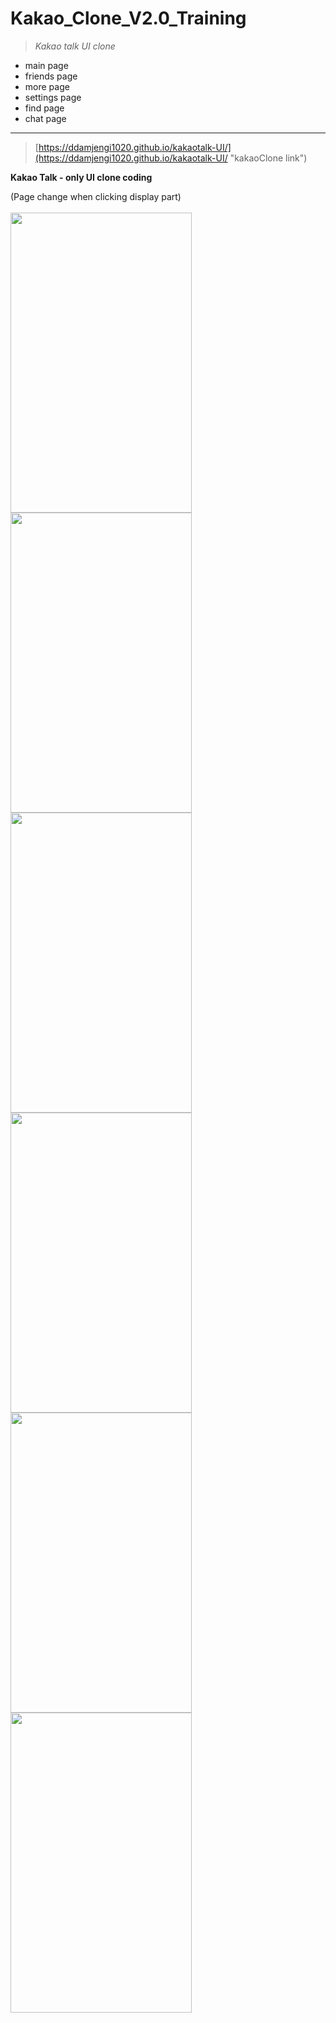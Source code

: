 **Kakao_Clone_V2.0_Training**
=============================

> _Kakao talk UI clone_

- main page
- friends page
- more page
- settings page
- find page
- chat page

---------------------------------------------------

> [https://ddamjengi1020.github.io/kakaotalk-UI/](https://ddamjengi1020.github.io/kakaotalk-UI/ "kakaoClone link")

__Kakao Talk - only UI clone coding__

(Page change when clicking display part)
<br>
<br>
<img src="https://front-juno.github.io/images-fonts/images/github/kakao/kakao1.jpg" width="290px" height="480px">
<img src="https://front-juno.github.io/images-fonts/images/github/kakao/kakao2.jpg" width="290px" height="480px">
<img src="https://front-juno.github.io/images-fonts/images/github/kakao/kakao3.jpg" width="290px" height="480px">
<br>
<img src="https://front-juno.github.io/images-fonts/images/github/kakao/kakao4.jpg" width="290px" height="480px">
<img src="https://front-juno.github.io/images-fonts/images/github/kakao/kakao5.jpg" width="290px" height="480px">
<img src="https://front-juno.github.io/images-fonts/images/github/kakao/kakao6.jpg" width="290px" height="480px">




